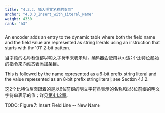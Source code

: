 ```yaml
---
title: "4.3.3. 插入明文名称的条目"
anchor: "4.3.3_Insert_with_Literal_Name"
weight: 4330
rank: "h3"
---
```


An encoder adds an entry to the dynamic table where both the field name and the field value are represented as string literals using an instruction that starts with the '01' 2-bit pattern.

当字段的名称和值都以明文字符串来表示时，编码器会使用以`01`这2个比特位起始的指令来向动态表添加条目。

This is followed by the name represented as a 6-bit prefix string literal and the value represented as an 8-bit prefix string literal; see Section 4.1.2.

这2个比特位后面跟着的是以6位前缀的明文字符串表示的名称和以8位前缀的明文字符串表示的值；详见[第4.1.2章]()。

TODO: Figure 7: Insert Field Line -- New Name
